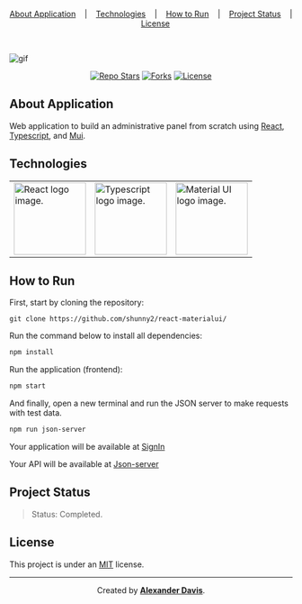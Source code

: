 <p align="center">
  <a href="#about-application">About Application</a>
  &nbsp;&nbsp;&nbsp;|&nbsp;&nbsp;&nbsp;
  <a href="#technologies">Technologies</a>
  &nbsp;&nbsp;&nbsp;|&nbsp;&nbsp;&nbsp;
  <a href="#how-to-run">How to Run</a>
  &nbsp;&nbsp;&nbsp;|&nbsp;&nbsp;&nbsp;
  <a href="#project-status">Project Status</a>
  &nbsp;&nbsp;&nbsp;|&nbsp;&nbsp;&nbsp;
  <a href="#license">License</a>
</p>

</br>

![gif](https://user-images.githubusercontent.com/72872854/205369416-5ea01006-5dc2-4a96-b962-7f5262404e47.gif)

<p align="center">
  <a href="https://img.shields.io/github/stars/shunny2/react-materialui?style=social"><img src="https://img.shields.io/github/stars/shunny2/react-materialui?style=social" alt="Repo Stars" /></a>
  <a href="https://img.shields.io/github/forks/shunny2/react-materialui?style=social"><img src="https://img.shields.io/github/forks/shunny2/react-materialui?style=social" alt="Forks" /></a>
  <a href="https://img.shields.io/github/license/shunny2/react-materialui?style=social"><img src="https://img.shields.io/github/license/shunny2/react-materialui?style=social" alt="License"/></a>
</p>

## About Application

Web application to build an administrative panel from scratch using [React](https://reactjs.org/), [Typescript](https://www.typescriptlang.org/), and [Mui](https://mui.com/).

## Technologies

<table>
  <thead>
  </thead>
  <tbody>
    <td>
      <a href="https://reactjs.org/" title="React"><img width="128" height="128" src="https://cdn.worldvectorlogo.com/logos/react-2.svg" alt="React logo image." /></a>
    </td>
    <td>
      <a href="https://www.typescriptlang.org/" title="TypeScript"><img width="128" height="128" src="https://cdn.worldvectorlogo.com/logos/typescript-2.svg" alt="Typescript logo image." /></a>
    </td>
    <td>
      <a href="https://mui.com/" title="Material UI"><img width="128" height="128" src="https://cdn.worldvectorlogo.com/logos/material-ui-1.svg" alt="Material UI logo image." /></a>
    </td>
  </tbody>
</table>

## How to Run

First, start by cloning the repository:
```shell
git clone https://github.com/shunny2/react-materialui/
```

Run the command below to install all dependencies:
```bash
npm install
```

Run the application (frontend):
```bash
npm start
```

And finally, open a new terminal and run the JSON server to make requests with test data.
```bash
npm run json-server
```

Your application will be available at [SignIn](http://localhost:3000/)

Your API will be available at [Json-server](http://localhost:3333/)

## Project Status

> Status: Completed.

## License

This project is under an [MIT](https://opensource.org/licenses/MIT) license.

<hr/>

<p align="center">Created by <a href="https://github.com/shunny2"><b>Alexander Davis</b></a>.</p>
